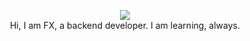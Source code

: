 <p align="center">
  <img src="https://media.giphy.com/media/LW5vBvAb48Oe9OoEKT/giphy.gif" />
  <br/>
  Hi, I am FX, a backend developer. I am learning, always.
</p>  
